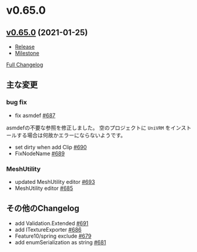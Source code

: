 # v0.65.0

## [v0.65.0](https://github.com/matonnet/UniVRM/tree/v0.65.0) (2021-01-25)

* [Release](https://github.com/matonnet/UniVRM/releases/tag/v0.65.0)
* [Milestone](https://github.com/matonnet/UniVRM/milestone/24?closed=1)

[Full Changelog](https://github.com/matonnet/UniVRM/compare/v0.64.0...v0.65.0)

## 主な変更
### bug fix
- fix asmdef [\#687](https://github.com/matonnet/UniVRM/pull/687)

asmdefの不要な参照を修正しました。
空のプロジェクトに `UniVRM` をインストールする場合は何故かエラーにならないようです。

- set dirty when add Clip [\#690](https://github.com/matonnet/UniVRM/pull/690)
- FixNodeName [\#689](https://github.com/matonnet/UniVRM/pull/689)

### MeshUtility
- updated MeshUtility editor [\#693](https://github.com/matonnet/UniVRM/pull/693)
- MeshUtility editor [\#685](https://github.com/matonnet/UniVRM/pull/685)

## その他のChangelog
- add Validation.Extended [\#691](https://github.com/matonnet/UniVRM/pull/691)
- add ITextureExporter [\#686](https://github.com/matonnet/UniVRM/pull/686)
- Feature10/spring exclude [\#679](https://github.com/matonnet/UniVRM/pull/679)
- add enumSerialization as string [\#681](https://github.com/matonnet/UniVRM/pull/681)
